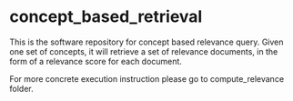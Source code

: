 # concept_based_retrieval

This is the software repository for concept based relevance query. Given one set of concepts, it will retrieve a set of relevance documents, in the form of 
a relevance score for each document.

For more concrete execution instruction please go to compute_relevance folder.
